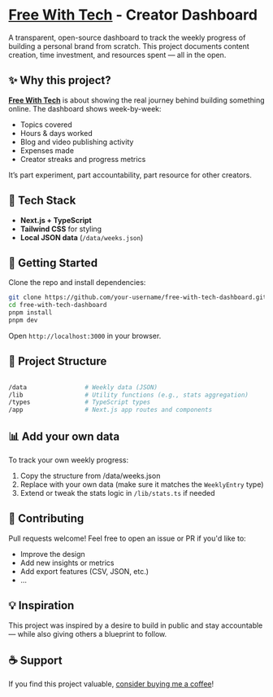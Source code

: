 # [Free With Tech](https://fwt.wtf/sign) - Creator Dashboard

A transparent, open-source dashboard to track the weekly progress of building a personal brand from scratch. This project documents content creation, time investment, and resources spent — all in the open.

## ✨ Why this project?

[**Free With Tech**](https://fwt.wtf/sign) is about showing the real journey behind building something online. The dashboard shows week-by-week:

- Topics covered
- Hours & days worked
- Blog and video publishing activity
- Expenses made
- Creator streaks and progress metrics

It’s part experiment, part accountability, part resource for other creators.

## 🧱 Tech Stack

- **Next.js + TypeScript**
- **Tailwind CSS** for styling
- **Local JSON data** (`/data/weeks.json`)

## 🚀 Getting Started

Clone the repo and install dependencies:

```bash
git clone https://github.com/your-username/free-with-tech-dashboard.git
cd free-with-tech-dashboard
pnpm install
pnpm dev
```

Open `http://localhost:3000` in your browser.

## 📁 Project Structure

```bash

/data                # Weekly data (JSON)
/lib                 # Utility functions (e.g., stats aggregation)
/types               # TypeScript types
/app                 # Next.js app routes and components

```

## 📊 Add your own data

To track your own weekly progress:

1. Copy the structure from /data/weeks.json
2. Replace with your own data (make sure it matches the `WeeklyEntry` type)
3. Extend or tweak the stats logic in `/lib/stats.ts` if needed

## 🤝 Contributing

Pull requests welcome! Feel free to open an issue or PR if you'd like to:

- Improve the design
- Add new insights or metrics
- Add export features (CSV, JSON, etc.)
- ...

## 💡 Inspiration

This project was inspired by a desire to build in public and stay accountable — while also giving others a blueprint to follow.

## ☕ Support

If you find this project valuable, [consider buying me a coffee](https://www.buymeacoffee.com/sampittko)!